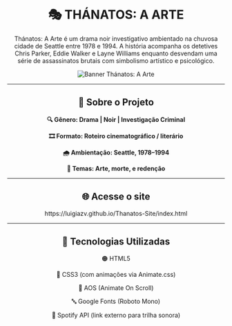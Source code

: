 <h1 align="center"><strong>🎭 THÁNATOS: A ARTE</strong></h1>

<p align="center">Thánatos: A Arte é um drama noir investigativo ambientado na chuvosa cidade de Seattle entre 1978 e 1994. A história acompanha os detetives Chris Parker, Eddie Walker e Layne Williams enquanto desvendam uma série de assassinatos brutais com simbolismo artístico e psicológico.</p>

<p align="center">
  <img src="https://github.com/user-attachments/assets/8e4e6f6a-9a63-49af-b031-07a6707fe247" alt="Banner Thánatos: A Arte"/>
</p>

---

<h2 align="center"><strong>📜 Sobre o Projeto</strong></h2>

<p align="center"><strong>🔍 Gênero: Drama | Noir | Investigação Criminal</strong></p>
<p align="center"><strong>🎞️ Formato: Roteiro cinematográfico / literário</strong></p>
<p align="center"><strong>🌧️ Ambientação: Seattle, 1978–1994</strong></p>
<p align="center"><strong>🎨 Temas: Arte, morte, e redenção</strong></p>

---

<h2 align="center"><strong>🌐 Acesse o site</strong></h2>

<p align="center">https://luigiazv.github.io/Thanatos-Site/index.html</p>

---

<h2 align="center"><strong>🧩 Tecnologias Utilizadas</strong></h2>

<p align="center">🟠 HTML5</p>
<p align="center">🔵 CSS3 (com animações via Animate.css)</p>
<p align="center">🤖 AOS (Animate On Scroll)</p>
<p align="center">🔤 Google Fonts (Roboto Mono)</p>
<p align="center">🎵 Spotify API (link externo para trilha sonora)</p>
